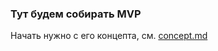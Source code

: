 ### Тут будем собирать MVP
Начать нужно с его концепта, см. [concept.md](https://github.com/bpmbpm/SemanticBPM/blob/main/MVP/concept.md)
